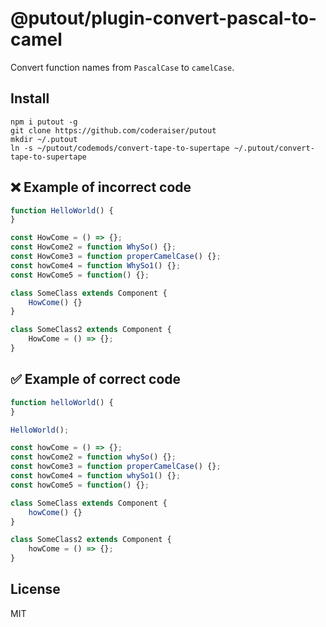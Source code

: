 # @putout/plugin-convert-pascal-to-camel

Convert function names from `PascalCase` to `camelCase`.

## Install

```
npm i putout -g
git clone https://github.com/coderaiser/putout
mkdir ~/.putout
ln -s ~/putout/codemods/convert-tape-to-supertape ~/.putout/convert-tape-to-supertape
```

## ❌ Example of incorrect code

```js
function HelloWorld() {
}

const HowCome = () => {};
const HowCome2 = function WhySo() {};
const HowCome3 = function properCamelCase() {};
const howCome4 = function WhySo1() {};
const HowCome5 = function() {};

class SomeClass extends Component {
    HowCome() {}
}

class SomeClass2 extends Component {
    HowCome = () => {};
}
```

## ✅ Example of correct code

```js
function helloWorld() {
}

HelloWorld();

const howCome = () => {};
const howCome2 = function whySo() {};
const howCome3 = function properCamelCase() {};
const howCome4 = function whySo1() {};
const howCome5 = function() {};

class SomeClass extends Component {
    howCome() {}
}

class SomeClass2 extends Component {
    howCome = () => {};
}

```

## License

MIT
